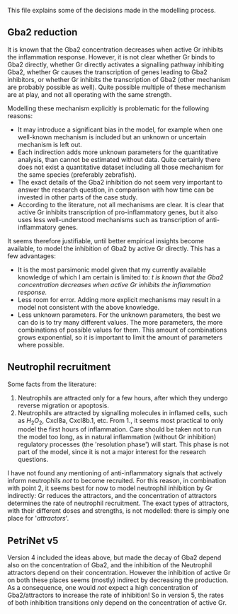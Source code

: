 This file explains some of the decisions made in the modelling process.

## Gba2 reduction
It is known that the Gba2 concentration decreases
when active Gr inhibits the inflammation response.
However, it is not clear whether Gr binds to Gba2 directly,
whether Gr directly activates a signalling pathway inhibiting Gba2,
whether Gr causes the transcription of genes leading to Gba2 inhibitors,
or whether Gr inhibits the transcription of Gba2
(other mechanism are probably possible as well).
Quite possible multiple of these mechanism are at play,
and not all operating with the same strength.

Modelling these mechanism explicitly is problematic for the following reasons:
* It may introduce a significant bias in the model,
    for example when one well-known mechanism is included
    but an unknown or uncertain mechanism is left out.
* Each indirection adds more unknown parameters for the quantitative analysis,
    than cannot be estimated without data.
    Quite certainly there does not exist a quantitative dataset
    including all those mechanism for the same species (preferably zebrafish).
* The exact details of the Gba2 inhibition do not seem very important
    to answer the research question, in comparison with
    how time can be invested in other parts of the case study.
* According to the literature, not all mechanisms are clear.
    It is clear that active Gr inhibits transcription of pro-inflammatory genes,
    but it also uses less well-understood mechanisms
    such as transcription of anti-inflammatory genes.

It seems therefore justifiable, 
until better empirical insights become available,
to model the inhibition of Gba2 by active Gr directly.
This has a few advantages:
* It is the most parsimonic model given that my currently available
    knowledge of which I am certain is limited to:
    *t is known that the Gba2 concentration decreases*
    *when active Gr inhibits the inflammation response.*
* Less room for error. Adding more explicit mechanisms
    may result in a model not consistent with the above knowledge.
* Less unknown parameters. For the unknown parameters,
    the best we can do is to try many different values.
    The more parameters, the more combinations of possible
    values for them. This amount of combinations grows exponential,
    so it is important to limit the amount of parameters where possible.

## Neutrophil recruitment
Some facts from the literature:
1. Neutrophils are attracted only for a few hours, after which they
    undergo reverse migration or apoptosis.
2. Neutrophils are attracted by signalling molecules in inflamed cells,
    such as $H_2O_2$, Cxcl8a, Cxcl8b.1, etc.
From 1., it seems most practical to only model the first hours of
inflammation. Care should be taken not to run the model too long,
as in natural inflammation (without Gr inhibition) regulatory
processes (the 'resolution phase') will start.
This phase is not part of the model, since it is not a major interest
for the research questions.

I have not found any mentioning of anti-inflammatory signals that 
actively inform neutrophils *not* to become recruited.
For this reason, in combination with point 2,
it seems best for now to model neutrophil inhibition by Gr indirectly:
Gr reduces the attractors, and the concentration
of attractors determines the rate of neutrophil recruitment.
The exact types of attractors, with their different doses and
strengths, is not modelled: there is simply one place for '*attractors*'.

## PetriNet v5

Version 4 included the ideas above,
but made the decay of Gba2 depend also on the concentration of Gba2,
and the inhibition of the Neutrophil attractors depend on their concentration.
However the inhibition of active Gr on both these places
seems (mostly) indirect by decreasing the production.
As a consequence, one would *not* expect a high concentration 
of Gba2/attractors to increase the rate of inhibition!
So in version 5, the rates of both inhibition transitions
only depend on the concentration of active Gr.